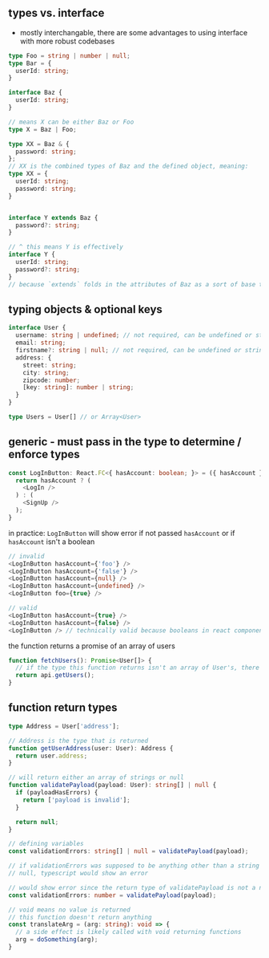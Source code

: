 ## types vs. interface
  - mostly interchangable, there are some advantages to using interface with more robust codebases

``` typescript
type Foo = string | number | null;
type Bar = {
  userId: string;
}

interface Baz {
  userId: string;
}

// means X can be either Baz or Foo
type X = Baz | Foo;

type XX = Baz & {
  password: string;
};
// XX is the combined types of Baz and the defined object, meaning:
type XX = {
  userId: string;
  password: string;
}


interface Y extends Baz {
  password?: string;
}

// ^ this means Y is effectively
interface Y {
  userId: string;
  password?: string;
}
// because `extends` folds in the attributes of Baz as a sort of base template
```

## typing objects & optional keys

``` typescript
interface User {
  username: string | undefined; // not required, can be undefined or string (not null)
  email: string;
  firstname?: string | null; // not required, can be undefined or string or null
  address: {
    street: string;
    city: string;
    zipcode: number;
    [key: string]: number | string;
  }
}

type Users = User[] // or Array<User>
```

## generic - must pass in the type to determine / enforce types
```typescript
const LogInButton: React.FC<{ hasAccount: boolean; }> = ({ hasAccount }) => {
  return hasAccount ? (
    <LogIn />
  ) : (
    <SignUp />
  );
}
```

in practice: `LogInButton` will show error if not passed `hasAccount` or if `hasAccount` isn't a boolean
```typescript
// invalid
<LogInButton hasAccount={'foo'} />
<LogInButton hasAccount={'false'} />
<LogInButton hasAccount={null} />
<LogInButton hasAccount={undefined} />
<LogInButton foo={true} />

// valid
<LogInButton hasAccount={true} />
<LogInButton hasAccount={false} />
<LogInButton /> // technically valid because booleans in react components are false if not present
```

the function returns a promise of an array of users
```typescript
function fetchUsers(): Promise<User[]> {
  // if the type this function returns isn't an array of User's, there will be a typescript error
  return api.getUsers();
}
```

## function return types
```typescript
type Address = User['address'];

// Address is the type that is returned
function getUserAddress(user: User): Address {
  return user.address;
}

// will return either an array of strings or null
function validatePayload(payload: User): string[] | null {
  if (payloadHasErrors) {
    return ['payload is invalid'];
  }

  return null;
}

// defining variables
const validationErrors: string[] | null = validatePayload(payload);

// if validationErrors was supposed to be anything other than a string or
// null, typescript would show an error

// would show error since the return type of validatePayload is not a number
const validationErrors: number = validatePayload(payload);

// void means no value is returned
// this function doesn't return anything
const translateArg = (arg: string): void => {
  // a side effect is likely called with void returning functions
  arg = doSomething(arg);
}

```
